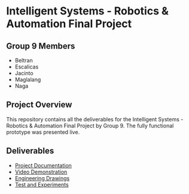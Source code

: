 # Intelligent Systems - Robotics & Automation Final Project

## Group 9 Members
- Beltran
- Escalicas
- Jacinto
- Maglalang
- Naga

## Project Overview
This repository contains all the deliverables for the Intelligent Systems - Robotics & Automation Final Project by Group 9. The fully functional prototype was presented live.

## Deliverables
- [Project Documentation](https://docs.google.com/document/d/1S_d04hjjn0CKEjpcYK3bUfxS4Ib_8GCvhp98ja8v1CQ/edit)
- [Video Demonstration](https://drive.google.com/drive/folders/11dSI1mwSVRSiU7uZPA7vKhVnSEfgWZ-b)
- [Engineering Drawings](https://docs.google.com/document/d/1S_d04hjjn0CKEjpcYK3bUfxS4Ib_8GCvhp98ja8v1CQ/edit)
- [Test and Experiments](https://docs.google.com/document/d/1S_d04hjjn0CKEjpcYK3bUfxS4Ib_8GCvhp98ja8v1CQ/edit)
